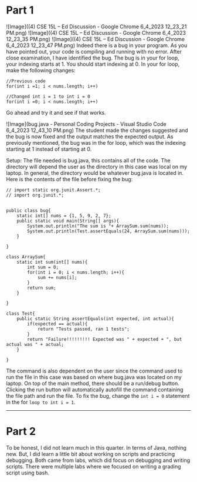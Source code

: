 # Part 1
![Image]((4) CSE 15L – Ed Discussion - Google Chrome 6_4_2023 12_23_21 PM.png)
![Image]((4) CSE 15L – Ed Discussion - Google Chrome 6_4_2023 12_23_35 PM.png)
![Image]((4) CSE 15L – Ed Discussion - Google Chrome 6_4_2023 12_23_47 PM.png)
Indeed there is a bug in your program. As you have pointed out, your code is compiling and running with no error. After close examination, I have identified the bug. The bug is in your for loop, your indexing starts at 1. You should start indexing at 0. In your for loop, make the following changes:
```
//Previous code
for(int i =1; i < nums.length; i++)

//Changed int i = 1 to int i = 0
for(int i =0; i < nums.length; i++)
```
Go ahead and try it and see if that works. 


![Image](bug.java - Personal Coding Projects - Visual Studio Code 6_4_2023 12_43_10 PM.png)
The student made the changes suggested and the bug is now fixed and the output matches the expected output. As previously mentioned, the bug was in the for loop, which was the indexing starting at 1 instead of starting at 0. 

Setup:
The file needed is bug.java, this contains all of the code. The directory will depend the user as the directory in this case was local on my laptop. In general, the directory would be whatever bug.java is located in. 
Here is the contents of the file before fixing the bug:
```
// import static org.junit.Assert.*;
// import org.junit.*;


public class bug{
    static int[] nums = {1, 5, 9, 2, 7};
    public static void main(String[] args){
        System.out.println("The sum is "+ ArraySum.sum(nums));
        System.out.println(Test.assertEquals(24, ArraySum.sum(nums)));   
    }

}

class ArraySum{
    static int sum(int[] nums){
        int sum = 0;
        for(int i = 0; i < nums.length; i++){
            sum += nums[i];
        }
        return sum;
    }

}

class Test{
    public static String assertEquals(int expected, int actual){
        if(expected == actual){
            return "Tests passed, ran 1 tests";
        }
        return "Failure!!!!!!!!! Expected was " + expected + ", but actual was " + actual;
    }

}

```

The command is also dependent on the user since the command used to run the file in this case was based on where bug.java was located on my laptop. On top of the main method, there should be a run/debug button. Clicking the run button will automatically autofill the command containing the file path and run the file. To fix the bug, change the ```int i = 0``` statement in the for ```loop to int i = 1```. 

***
# Part 2
To be honest, I did not learn much in this quarter. In terms of Java, nothing new. But, I did learn a little bit about working on scripts and practicing debugging. Both came from labs, which did focus on debugging and writing scripts. There were multiple labs where we focused on writing a grading script using bash. 
